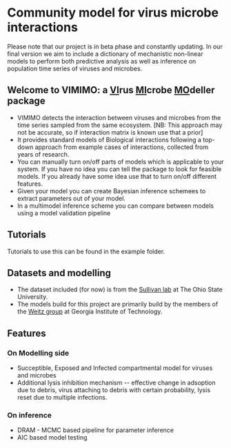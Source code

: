 # Community model for virus microbe interactions

Please note that our project is in beta phase and constantly updating. In our final version we aim to include a dictionary of mechanistic non-linear models to perform both predictive analysis as well as inference on population time series of viruses and microbes.

## Welcome to VIMIMO: a <u>VI</u>rus <u>MI</u>crobe <u>MO</u>deller package

* VIMIMO detects the interaction between viruses and microbes from the time series sampled from the same ecosystem. [NB: This approach may not be accurate, so if interaction matrix is known use that a prior]
* It provides standard models of Biological interactions following a top-down approach from example cases of interactions, collected from years of research.
* You can manually turn on/off parts of models which is applicable to your system. If you have no idea you can tell the package to look for feasible models. If you already have some idea use that to turn on/off different features.
* Given your model you can create Bayesian inference schemees to extract parameters out of your model.
* In a multimodel inference scheme you can compare between models using a model validation pipeline

## Tutorials

Tutorials to use this can be found in the example folder.

## Datasets and modelling

* The dataset included (for now) is from the [Sullivan lab](https://u.osu.edu/viruslab/) at The Ohio State University. 
* The models build for this project are primarily build by the members of the [Weitz group](https://weitzgroup.biosci.gatech.edu) at Georgia Institute of Technology. 

## Features

### On Modelling side

* Succeptible, Exposed and Infected compartmental model for viruses and microbes
* Additional lysis inhibition mechanism -- effective change in adsoption due to debris, virus attaching to debris with certain probability, lysis reset due to multiple infections.

### On inference
 
* DRAM - MCMC based pipeline for parameter inference
* AIC based model testing 


